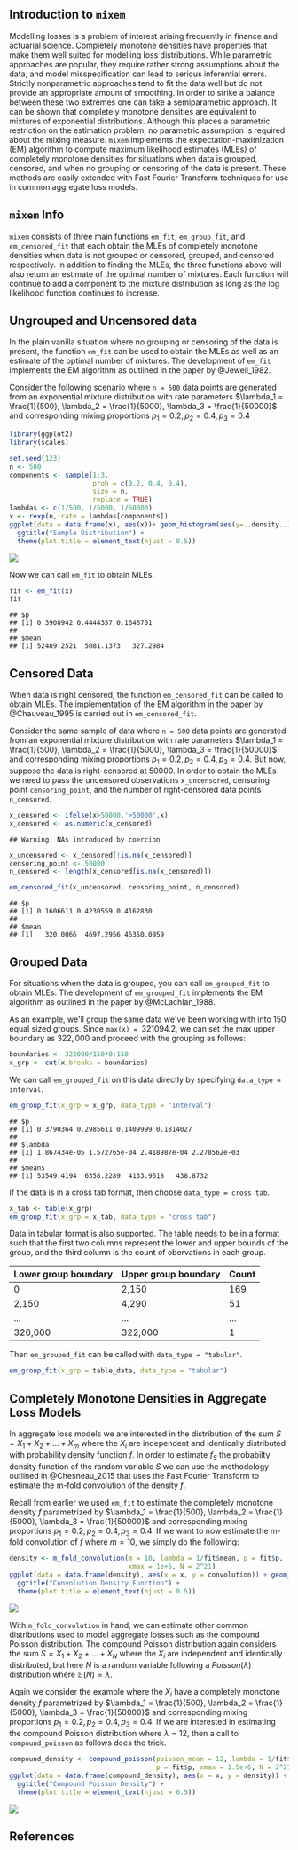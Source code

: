 




## Introduction to `mixem`

Modelling losses is a problem of interest arising frequently in finance and actuarial science. Completely monotone densities have properties that make them well suited for modelling loss distributions. While parametric approaches are popular, they require rather strong assumptions about the data, and model misspecification can lead to serious inferential errors. Strictly nonparametric approaches tend to fit the data well but do not provide an appropriate amount of smoothing. In order to strike a balance between these two extremes one can take a semiparametric approach. It can be shown that completely monotone densities are equivalent to mixtures of exponential distributions. Although this places a parametric restriction on the estimation problem, no parametric assumption is required about the mixing measure. `mixem` implements the expectation-maximization (EM) algorithm to compute maximum likelihood estimates (MLEs) of completely monotone densities for situations when data is grouped, censored, and when no grouping or censoring of the data is present. These methods are easily extended with Fast Fourier Transform techniques for use in common aggregate loss models.

## `mixem` Info

`mixem` consists of three main functions `em_fit`, `em_group_fit`, and `em_censored_fit` that each obtain the MLEs of completely monotone densities when data is not grouped or censored, grouped, and censored respectively. In addition to finding the MLEs, the three functions above will also return an estimate of the optimal number of mixtures. Each function will continue to add a component to the mixture distribution as long as the log likelihood function continues to increase.

## Ungrouped and Uncensored data

In the plain vanilla situation where no grouping or censoring of the data is present, the function `em_fit` can be used to obtain the MLEs as well as an estimate of the optimal number of mixtures. The development of `em_fit` implements the EM algorithm as outlined in the paper by @Jewell_1982.

Consider the following scenario where `n = 500` data points are generated from an exponential mixture distribution with rate parameters $\lambda_1 = \frac{1}{500}, \lambda_2 = \frac{1}{5000}, \lambda_3 = \frac{1}{50000}$ and corresponding mixing proportions $p_1 = 0.2, p_2 = 0.4, p_3 = 0.4$


```r
library(ggplot2)
library(scales)

set.seed(123)
n <- 500
components <- sample(1:3,
                     prob = c(0.2, 0.4, 0.4),
                     size = n,
                     replace = TRUE)
lambdas <- c(1/500, 1/5000, 1/50000)
x <- rexp(n, rate = lambdas[components])
ggplot(data = data.frame(x), aes(x))+ geom_histogram(aes(y=..density..), bins = 40) +
  ggtitle("Sample Distribution") +
  theme(plot.title = element_text(hjust = 0.5))
```

<img src="README_figs/README-unnamed-chunk-3-1.png" style="display: block; margin: auto;" />

Now we can call `em_fit` to obtain MLEs.

```r
fit <- em_fit(x)
fit
```

```
## $p
## [1] 0.3908942 0.4444357 0.1646701
## 
## $mean
## [1] 52489.2521  5081.1373   327.2984
```


## Censored Data

When data is right censored, the function `em_censored_fit` can be called to obtain MLEs. The implementation of the EM algorithm in the paper by @Chauveau_1995 is carried out in `em_censored_fit`.

Consider the same sample of data where `n = 500` data points are generated from an exponential mixture distribution with rate parameters $\lambda_1 = \frac{1}{500}, \lambda_2 = \frac{1}{5000}, \lambda_3 = \frac{1}{50000}$ and corresponding mixing proportions $p_1 = 0.2, p_2 = 0.4, p_3 = 0.4$. But now, suppose the data is right-censored at $50000$. In order to obtain the MLEs we need to pass the uncensored observations `x_uncensored`, censoring point `censoring_point`, and the number of right-censored data points `n_censored`.


```r
x_censored <- ifelse(x>50000,'>50000',x)
x_censored <- as.numeric(x_censored)
```

```
## Warning: NAs introduced by coercion
```

```r
x_uncensored <- x_censored[!is.na(x_censored)]
censoring_point <- 50000
n_censored <- length(x_censored[is.na(x_censored)])

em_censored_fit(x_uncensored, censoring_point, n_censored)
```

```
## $p
## [1] 0.1606611 0.4230559 0.4162830
## 
## $mean
## [1]   320.0066  4697.2956 46350.0959
```
## Grouped Data

For situations when the data is grouped, you can call `em_grouped_fit` to obtain MLEs. The development of `em_grouped_fit` implements the EM algorithm as outlined in the paper by @McLachlan_1988.

As an example, we'll group the same data we've been working with into 150 equal sized groups. Since `max(x) = `321094.2, we can set the max upper boundary as $322,000$ and proceed with the grouping as follows:
  
  ```r
  boundaries <- 322000/150*0:150
  x_grp <- cut(x,breaks = boundaries)
  ```

We can call `em_grouped_fit` on this data directly by specifying `data_type = interval`.

```r
em_group_fit(x_grp = x_grp, data_type = "interval")
```

```
## $p
## [1] 0.3790364 0.2985611 0.1409999 0.1814027
## 
## $lambda
## [1] 1.867434e-05 1.572765e-04 2.418987e-04 2.278562e-03
## 
## $means
## [1] 53549.4194  6358.2289  4133.9618   438.8732
```

If the data is in a cross tab format, then choose `data_type = cross tab`.

```r
x_tab <- table(x_grp)
em_group_fit(x_grp = x_tab, data_type = "cross tab")
```

Data in tabular format is also supported. The table needs to be in a format such that the first two columns represent the lower and upper bounds of the group, and the third column is the count of obervations in each group.

Lower group boundary | Upper group boundary | Count
-------------------- | ---------------------|------
  0                    | 2,150                |169
2,150                | 4,290                |51
...                  | ...                  |...
320,000              | 322,000              |1

Then `em_grouped_fit` can be called with `data_type = "tabular"`.

```r
em_group_fit(x_grp = table_data, data_type = "tabular")
```

## Completely Monotone Densities in Aggregate Loss Models
In aggregate loss models we are interested in the distribution of the sum $S = X_1+X_2+...+X_m$ where the $X_i$ are independent and identically distributed with probability density function $f$. In order to estimate $f_S$ the probabilty density function of the random variable $S$ we can use the methodology outlined in @Chesneau_2015 that uses the Fast Fourier Transform to estimate the m-fold convolution of the density $f$.

Recall from earlier we used `em_fit` to estimate the completely monotone density $f$ parametrized by $\lambda_1 = \frac{1}{500}, \lambda_2 = \frac{1}{5000}, \lambda_3 = \frac{1}{50000}$ and corresponding mixing proportions $p_1 = 0.2, p_2 = 0.4, p_3 = 0.4$. If we want to now estimate the m-fold convolution of $f$ where $m=10$, we simply do the following:


```r
density <- m_fold_convolution(m = 10, lambda = 1/fit$mean, p = fit$p,
                              xmax = 1e+6, N = 2^21)
ggplot(data = data.frame(density), aes(x = x, y = convolution)) + geom_line() +
  ggtitle("Convolution Density Function") +
  theme(plot.title = element_text(hjust = 0.5))
```

<img src="README_figs/README-unnamed-chunk-10-1.png" style="display: block; margin: auto;" />

With `m_fold_convolution` in hand, we can estimate other common distributions used to model aggregate losses such as the compound Poisson distribution. The compound Poisson distribution again considers the sum $S = X_1 + X_2 +...+X_N$ where the $X_i$ are independent and identically distributed, but here $N$ is a random variable following a $Poisson(\lambda)$ distribution where $\mathbb{E}(N)=\lambda$.

Again we consider the example where the $X_i$ have a completely monotone density $f$ parametrized by $\lambda_1 = \frac{1}{500}, \lambda_2 = \frac{1}{5000}, \lambda_3 = \frac{1}{50000}$ and corresponding mixing proportions $p_1 = 0.2, p_2 = 0.4, p_3 = 0.4$. If we are interested in estimating the compound Poisson distribution where $\lambda=12$, then a call to `compound_poisson` as follows does the trick.


```r
compound_density <- compound_poisson(poisson_mean = 12, lambda = 1/fit$mean,
                                     p = fit$p, xmax = 1.5e+6, N = 2^21)
ggplot(data = data.frame(compound_density), aes(x = x, y = density)) + geom_line() +
  ggtitle("Compound Poisson Density") +
  theme(plot.title = element_text(hjust = 0.5))
```

<img src="README_figs/README-unnamed-chunk-11-1.png" style="display: block; margin: auto;" />

## References


